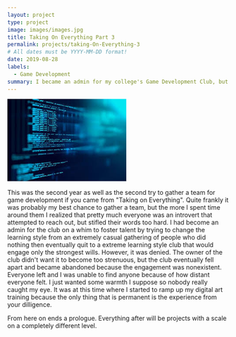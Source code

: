 ```yaml
---
layout: project
type: project
image: images/images.jpg
title: Taking On Everything Part 3
permalink: projects/taking-On-Everything-3
# All dates must be YYYY-MM-DD format!
date: 2019-08-28
labels:
  - Game Development
summary: I became an admin for my college's Game Development Club, but I was sorely dissapointed.
---
```


<img class="ui medium right floated rounded image" src="../images/images.jpg">

This was the second year as well as the second try to gather a team for game development if you came from "Taking on Everything". Quite frankly it was probably my best chance to gather a team, but the more I spent time around them I realized that pretty much everyone was an introvert that attempted to reach out, but stifled their words too hard. I had become an admin for the club on a whim to foster talent by trying to change the learning style from an extremely casual gathering of people who did nothing then eventually quit to a extreme learning style club that would engage only the strongest wills. However, it was denied. The owner of the club didn't want it to become too strenuous, but the club eventually fell apart and became abandoned because the engagement was nonexistent. Everyone left and I was unable to find anyone because of how distant everyone felt. I just wanted some warmth I suppose so nobody really caught my eye. It was at this time where I started to ramp up my digital art training because the only thing that is permanent is the experience from your dilligence.

From here on ends a prologue. Everything after will be projects with a scale on a completely different level.


